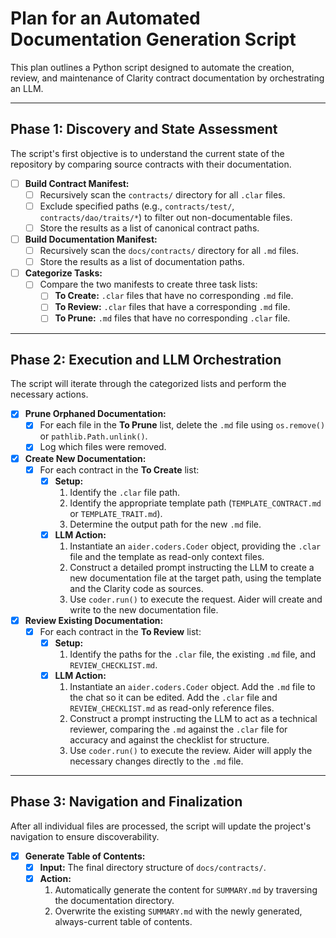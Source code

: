 # Plan for an Automated Documentation Generation Script

This plan outlines a Python script designed to automate the creation, review, and maintenance of Clarity contract documentation by orchestrating an LLM.

---

## Phase 1: Discovery and State Assessment

The script's first objective is to understand the current state of the repository by comparing source contracts with their documentation.

- [ ] **Build Contract Manifest:**
  - [ ] Recursively scan the `contracts/` directory for all `.clar` files.
  - [ ] Exclude specified paths (e.g., `contracts/test/`, `contracts/dao/traits/*`) to filter out non-documentable files.
  - [ ] Store the results as a list of canonical contract paths.

- [ ] **Build Documentation Manifest:**
  - [ ] Recursively scan the `docs/contracts/` directory for all `.md` files.
  - [ ] Store the results as a list of documentation paths.

- [ ] **Categorize Tasks:**
  - [ ] Compare the two manifests to create three task lists:
    - [ ] **To Create:** `.clar` files that have no corresponding `.md` file.
    - [ ] **To Review:** `.clar` files that have a corresponding `.md` file.
    - [ ] **To Prune:** `.md` files that have no corresponding `.clar` file.

---

## Phase 2: Execution and LLM Orchestration

The script will iterate through the categorized lists and perform the necessary actions.

- [x] **Prune Orphaned Documentation:**
  - [x] For each file in the **To Prune** list, delete the `.md` file using `os.remove()` or `pathlib.Path.unlink()`.
  - [x] Log which files were removed.

- [x] **Create New Documentation:**
  - [x] For each contract in the **To Create** list:
    - [x] **Setup:**
        1.  Identify the `.clar` file path.
        2.  Identify the appropriate template path (`TEMPLATE_CONTRACT.md` or `TEMPLATE_TRAIT.md`).
        3.  Determine the output path for the new `.md` file.
    - [x] **LLM Action:**
        1.  Instantiate an `aider.coders.Coder` object, providing the `.clar` file and the template as read-only context files.
        2.  Construct a detailed prompt instructing the LLM to create a new documentation file at the target path, using the template and the Clarity code as sources.
        3.  Use `coder.run()` to execute the request. Aider will create and write to the new documentation file.

- [x] **Review Existing Documentation:**
  - [x] For each contract in the **To Review** list:
    - [x] **Setup:**
        1.  Identify the paths for the `.clar` file, the existing `.md` file, and `REVIEW_CHECKLIST.md`.
    - [x] **LLM Action:**
        1.  Instantiate an `aider.coders.Coder` object. Add the `.md` file to the chat so it can be edited. Add the `.clar` file and `REVIEW_CHECKLIST.md` as read-only reference files.
        2.  Construct a prompt instructing the LLM to act as a technical reviewer, comparing the `.md` against the `.clar` file for accuracy and against the checklist for structure.
        3.  Use `coder.run()` to execute the review. Aider will apply the necessary changes directly to the `.md` file.

---

## Phase 3: Navigation and Finalization

After all individual files are processed, the script will update the project's navigation to ensure discoverability.

- [x] **Generate Table of Contents:**
  - [x] **Input:** The final directory structure of `docs/contracts/`.
  - [x] **Action:**
      1. Automatically generate the content for `SUMMARY.md` by traversing the documentation directory.
      2. Overwrite the existing `SUMMARY.md` with the newly generated, always-current table of contents.

